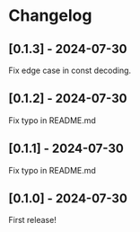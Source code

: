 # Changelog

## [0.1.3] - 2024-07-30

Fix edge case in const decoding.

## [0.1.2] - 2024-07-30

Fix typo in README.md

## [0.1.1] - 2024-07-30

Fix typo in README.md

## [0.1.0] - 2024-07-30

First release!